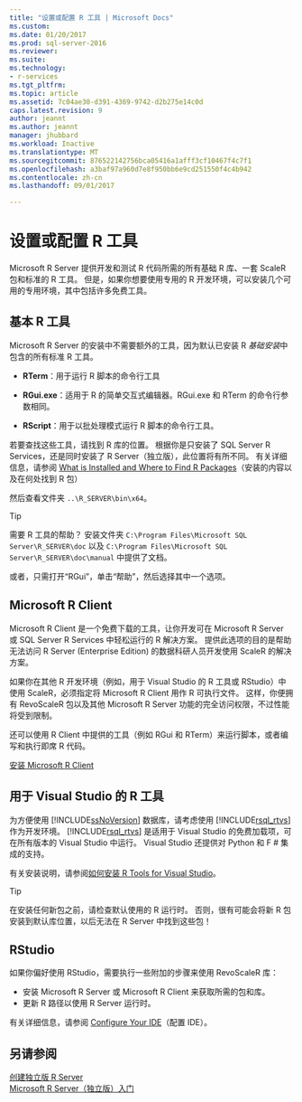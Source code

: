 ```yaml
---
title: "设置或配置 R 工具 | Microsoft Docs"
ms.custom: 
ms.date: 01/20/2017
ms.prod: sql-server-2016
ms.reviewer: 
ms.suite: 
ms.technology:
- r-services
ms.tgt_pltfrm: 
ms.topic: article
ms.assetid: 7c04ae30-d391-4369-9742-d2b275e14c0d
caps.latest.revision: 9
author: jeannt
ms.author: jeannt
manager: jhubbard
ms.workload: Inactive
ms.translationtype: MT
ms.sourcegitcommit: 876522142756bca05416a1afff3cf10467f4c7f1
ms.openlocfilehash: a3baf97a960d7e8f950bb6e9cd251550f4c4b942
ms.contentlocale: zh-cn
ms.lasthandoff: 09/01/2017

---
```

# <a name="setup-or-configure-r-tools"></a>设置或配置 R 工具
  Microsoft R Server 提供开发和测试 R 代码所需的所有基础 R 库、一套 ScaleR 包和标准的 R 工具。 但是，如果你想要使用专用的 R 开发环境，可以安装几个可用的专用环境，其中包括许多免费工具。  
  
## <a name="basic-r-tools"></a>基本 R 工具  
 Microsoft R Server 的安装中不需要额外的工具，因为默认已安装 R *基础安装*中包含的所有标准 R 工具。

-   **RTerm**：用于运行 R 脚本的命令行工具 
  
-   **RGui.exe**：适用于 R 的简单交互式编辑器。RGui.exe 和 RTerm 的命令行参数相同。 
  
-   **RScript**：用于以批处理模式运行 R 脚本的命令行工具。  

若要查找这些工具，请找到 R 库的位置。 根据你是只安装了 SQL Server R Services，还是同时安装了 R Server（独立版），此位置将有所不同。 有关详细信息，请参阅 [What is Installed and Where to Find R Packages](https://msdn.microsoft.com/library/mt695941(sql.130).aspx#Anchor_1)（安装的内容以及在何处找到 R 包）

然后查看文件夹 `..\R_SERVER\bin\x64`。  

> [!TIP]  
>  需要 R 工具的帮助？ 安装文件夹 `C:\Program Files\Microsoft SQL Server\R_SERVER\doc` 以及 `C:\Program Files\Microsoft SQL Server\R_SERVER\doc\manual` 中提供了文档。  
>   
>  或者，只需打开“RGui”，单击“帮助”，然后选择其中一个选项。  

## <a name="microsoft-r-client"></a>Microsoft R Client

Microsoft R Client 是一个免费下载的工具，让你开发可在 Microsoft R Server 或 SQL Server R Services 中轻松运行的 R 解决方案。 提供此选项的目的是帮助无法访问 R Server (Enterprise Edition) 的数据科研人员开发使用 ScaleR 的解决方案。 

如果你在其他 R 开发环境（例如，用于 Visual Studio 的 R 工具或 RStudio）中使用 ScaleR，必须指定将 Microsoft R Client 用作 R 可执行文件。 这样，你便拥有 RevoScaleR 包以及其他 Microsoft R Server 功能的完全访问权限，不过性能将受到限制。

还可以使用 R Client 中提供的工具（例如 RGui 和 RTerm）来运行脚本，或者编写和执行即席 R 代码。

[安装 Microsoft R Client](https://msdn.microsoft.com/microsoft-r/r-client-install)
  
##  <a name="bkmk_RTools"></a> 用于 Visual Studio 的 R 工具  

 为方便使用 [!INCLUDE[ssNoVersion](../../includes/ssnoversion-md.md)] 数据库，请考虑使用 [!INCLUDE[rsql_rtvs](../../includes/rsql-rtvs-md.md)] 作为开发环境。 [!INCLUDE[rsql_rtvs](../../includes/rsql-rtvs-md.md)] 是适用于 Visual Studio 的免费加载项，可在所有版本的 Visual Studio 中运行。 Visual Studio 还提供对 Python 和 F # 集成的支持。  

 有关安装说明，请参阅[如何安装 R Tools for Visual Studio](https://docs.microsoft.com/visualstudio/rtvs/installation)。

> [!TIP]
> 在安装任何新包之前，请检查默认使用的 R 运行时。 否则，很有可能会将新 R 包安装到默认库位置，以后无法在 R Server 中找到这些包！


## <a name="rstudio"></a>RStudio

如果你偏好使用 RStudio，需要执行一些附加的步骤来使用 RevoScaleR 库：
- 安装 Microsoft R Server 或 Microsoft R Client 来获取所需的包和库。
- 更新 R 路径以使用 R Server 运行时。

有关详细信息，请参阅 [Configure Your IDE](https://msdn.microsoft.com/microsoft-r/r-client-get-started#step-2-configure-your-ide)（配置 IDE）。


## <a name="see-also"></a>另请参阅  
 [创建独立版 R Server](../../advanced-analytics/r-services/create-a-standalone-r-server.md)   
 [Microsoft R Server（独立版）入门](../../advanced-analytics/r-services/getting-started-with-microsoft-r-server-standalone.md)  
  
  


